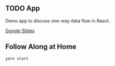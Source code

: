 ## TODO App

Demo app to discuss one-way data flow in React.

[Google Slides](https://docs.google.com/presentation/d/1m-sMhtKCQrkkQ0_zY0MGcA7GnaFNWIt42L09Pijdit8/edit#slide=id.p)

## Follow Along at Home

`yarn start`
